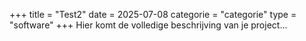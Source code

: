 +++
title = "Test2"
date = 2025-07-08
categorie = "categorie"
type = "software"
+++
Hier komt de volledige beschrijving van je project...